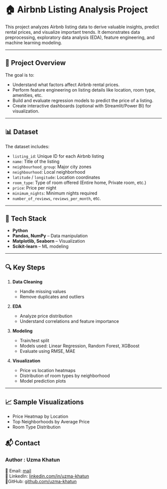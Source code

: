 # 🏠 Airbnb Listing Analysis Project

This project analyzes Airbnb listing data to derive valuable insights, predict rental prices, and visualize important trends. It demonstrates data preprocessing, exploratory data analysis (EDA), feature engineering, and machine learning modeling.

---

## 📌 Project Overview

The goal is to:
- Understand what factors affect Airbnb rental prices.
- Perform feature engineering on listing details like location, room type, amenities, etc.
- Build and evaluate regression models to predict the price of a listing.
- Create interactive dashboards (optional with Streamlit/Power BI) for visualization.

---


## 📊 Dataset

The dataset includes:
- `listing_id`: Unique ID for each Airbnb listing
- `name`: Title of the listing
- `neighbourhood_group`: Major city zones
- `neighbourhood`: Local neighborhood
- `latitude` / `longitude`: Location coordinates
- `room_type`: Type of room offered (Entire home, Private room, etc.)
- `price`: Price per night
- `minimum_nights`: Minimum nights required
- `number_of_reviews`, `reviews_per_month`, etc.

----

## 🔧 Tech Stack

- **Python**
- **Pandas, NumPy** – Data manipulation
- **Matplotlib, Seaborn** – Visualization
- **Scikit-learn** – ML modeling

----

## 🔍 Key Steps

1. **Data Cleaning**
   - Handle missing values
   - Remove duplicates and outliers

2. **EDA**
   - Analyze price distribution
   - Understand correlations and feature importance

3. **Modeling**
   - Train/test split
   - Models used: Linear Regression, Random Forest, XGBoost
   - Evaluate using RMSE, MAE

4. **Visualization**
   - Price vs location heatmaps
   - Distribution of room types by neighborhood
   - Model prediction plots

---

## 📈 Sample Visualizations

- Price Heatmap by Location  
- Top Neighborhoods by Average Price  
- Room Type Distribution  

## 📬 Contact

### Author : Uzma Khatun  

📧 Email: [mail](uzmakhatun0205@gmail.com)  
🔗 LinkedIn: [linkedin.com/in/uzma-khatun](https://www.linkedin.com/in/uzma-khatun-88b990334/)  
🔗GitHub: [github.com/uzma-khatun](https://github.com/UzmaKhatun)

